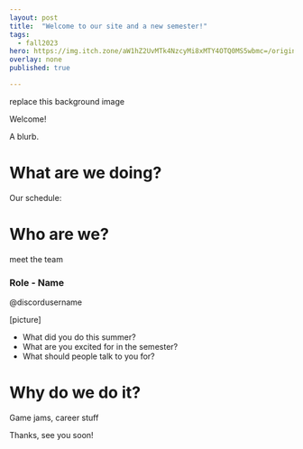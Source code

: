 ```yaml
---
layout: post
title:  "Welcome to our site and a new semester!"
tags:
  - fall2023
hero: https://img.itch.zone/aW1hZ2UvMTk4NzcyMi8xMTY4OTQ0MS5wbmc=/original/eeZtjo.png
overlay: none
published: true

---
```


replace this background image

Welcome!

A blurb.

# What are we doing?

Our schedule:

# Who are we?

meet the team

### Role - Name
@discordusername

[picture]

- What did you do this summer?
- What are you excited for in the semester?
- What should people talk to you for?


# Why do we do it?

Game jams, career stuff

Thanks, see you soon!